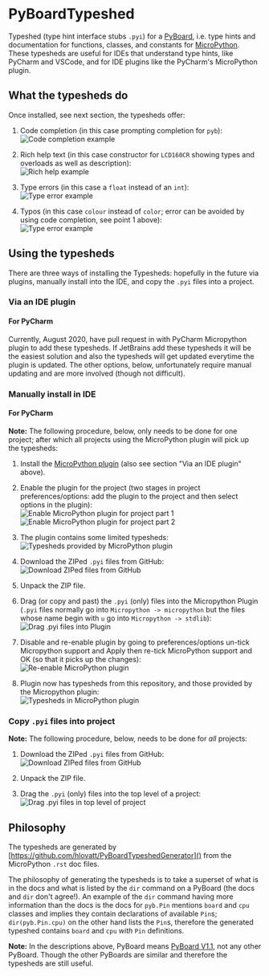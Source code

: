 # PyBoardTypeshed

Typeshed (type hint interface stubs `.pyi`) for a 
[PyBoard](https://store.micropython.org/product/PYBv1.1), 
i.e. type hints and documentation for functions, classes, and constants
for [MicroPython](http://micropython.org).
These typesheds are useful for IDEs that understand type hints, 
like PyCharm and VSCode, and for IDE plugins like the PyCharm's 
MicroPython plugin.

## What the typesheds do

Once installed, see next section, the typesheds offer:

  1. Code completion (in this case prompting completion for `pyb`):\
  ![Code completion example](media/code.png "Possible code completions")

  2. Rich help text (in this case constructor for `LCD160CR` showing 
  types and overloads as well as description):\
  ![Rich help example](media/help.png "Rich help for overloaded constructor")
  
  3. Type errors (in this case a `float` instead of an `int`):\
  ![Type error example](media/type.png "Detects type error")

  4. Typos (in this case `colour` instead of `color`; 
  error can be avoided by using code completion, see point 1 above):\
  ![Type error example](media/typo.png "Detects missing attribute due to typo")

## Using the typesheds

There are three ways of installing the Typesheds: 
hopefully in the future via plugins, 
manually install into the IDE, and copy the `.pyi` files into a project.

### Via an IDE plugin

#### For PyCharm

Currently, August 2020, have pull request in with PyCharm Micropython 
plugin to add these typesheds.
If JetBrains add these typesheds it will be the easiest solution and also
the typesheds will get updated everytime the plugin is updated.
The other options, below, unfortunately require manual updating
and are more involved (though not difficult).

### Manually install in IDE

#### For PyCharm

**Note:** The following procedure, below, 
only needs to be done for one project;
after which all projects using the MicroPython plugin 
will pick up the typesheds:

  1. Install the 
  [MicroPython plugin](https://plugins.jetbrains.com/plugin/9777-micropython)
  (also see section "Via an IDE plugin" above).
  
  2. Enable the plugin for the project 
  (two stages in project preferences/options:
  add the plugin to the project and then select options in the plugin):\
  ![Enable MicroPython plugin for project part 1](media/enable_pt1.png "Select MicroPython Language")
  ![Enable MicroPython plugin for project part 2](media/enable_pt2.png "Enable MicroPython support, select PyBoard, and select device path)")
  
  3. The plugin contains some limited typesheds:\
  ![Typesheds provided by MicroPython plugin](media/micropython.png "Typesheds included with MicroPython plugin")

  4. Download the ZIPed `.pyi` files from GitHub:\
  ![Download ZIPed files from GitHub](media/download.png "Select 'Download Zip' from 'Code' dropdown")

  5. Unpack the ZIP file.
  
  6. Drag (or copy and past) the `.pyi` (only) files into the 
  Micropython Plugin 
  (`.pyi` files normally go into `Micropython -> micropython` but the files
  whose name begin with `u` go into `Micropython -> stdlib`):\
  ![Drag `.pyi` files into Plugin](media/typesheds.png "`.pyi` files in Micropython plugin")

  7. Disable and re-enable plugin by 
  going to preferences/options un-tick Micropython support and Apply then 
  re-tick MicroPython support and OK
  (so that it picks up the changes):\
  ![Re-enable MicroPython plugin](media/enable_pt2.png "Un-tick and OK back into preferences re-tick MicroPython support and OK")
  
  8. Plugin now has typesheds from this repository, and those provided 
  by the Micropython plugin:\
  ![Typesheds in MicroPython plugin](media/typesheds.png "End result")

### Copy `.pyi` files into project

**Note:** The following procedure, below, needs to be done for *all* projects:

  1. Download the ZIPed `.pyi` files from GitHub:\
  ![Download ZIPed files from GitHub](media/download.png "Select 'Download Zip' from 'Code' dropdown")

  2. Unpack the ZIP file.
  
  3. Drag the `.pyi` (only) files into the top level of a project:\
  ![Drag `.pyi` files in top level of project](media/files.png "`.pyi` files in top level of project")

## Philosophy

The typesheds are generated by 
[https://github.com/hlovatt/PyBoardTypeshedGenerator]()
from the MicroPython `.rst` doc files.

The philosophy of generating the typesheds is to take a superset of what is 
in the docs and what is listed by the `dir` command on a PyBoard
(the docs and `dir` don't agree!). 
An example of the `dir` command having more information than the docs is
the docs for `pyb.Pin` mentions `board` and `cpu` classes 
and implies they contain declarations of available `Pin`s;
`dir(pyb.Pin.cpu)` on the other hand lists the `Pin`s, 
therefore the generated typeshed contains `board` and `cpu` *with* `Pin` 
definitions.

**Note:** In the descriptions above, PyBoard means 
[PyBoard V1.1](https://store.micropython.org/product/PYBv1.1), 
not any other PyBoard. 
Though the other PyBoards are 
similar and therefore the typesheds are still useful.
